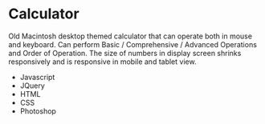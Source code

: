 # Calculator

Old Macintosh desktop themed calculator that can operate both in mouse and keyboard. Can perform Basic / Comprehensive / Advanced Operations and Order of Operation. The size of numbers in display screen shrinks responsively and is responsive in mobile and tablet view.

 - Javascript
 - JQuery
 - HTML
 - CSS
 - Photoshop

